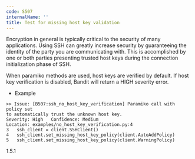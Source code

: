 ```yaml
---
code: S507
internalName: ''
title: Test for missing host key validation
---
```


Encryption in general is typically critical to the security of many
applications. Using SSH can greatly increase security by guaranteeing
the identity of the party you are communicating with. This is
accomplished by one or both parties presenting trusted host keys during
the connection initialization phase of SSH.

When paramiko methods are used, host keys are verified by default. If
host key verification is disabled, Bandit will return a HIGH severity
error.

  - Example

<!-- end list -->

```
>> Issue: [B507:ssh_no_host_key_verification] Paramiko call with policy set
to automatically trust the unknown host key.
Severity: High   Confidence: Medium
Location: examples/no_host_key_verification.py:4
3   ssh_client = client.SSHClient()
4   ssh_client.set_missing_host_key_policy(client.AutoAddPolicy)
5   ssh_client.set_missing_host_key_policy(client.WarningPolicy)
```

<div class="versionadded">

1.5.1

</div>